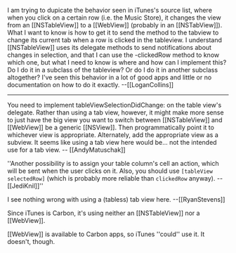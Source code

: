 I am trying to dupicate the behavior seen in iTunes's source list, where when you click on a certain row (i.e. the Music Store), it changes the view from an [[NSTableView]] to a [[WebView]] (probably in an [[NSTabView]]). What I want to know is how to get it to send the method to the tabview to change its current tab when a row is clicked in the tableview. I understand [[NSTableView]] uses its delegate methods to send notifications about changes in selection, and that I can use the -clickedRow method to know which one, but what I need to know is where and how can I implement this? Do I do it in a subclass of the tableview? Or do I do it in another subclass altogether? I've seen this behavior in a lot of good apps and little or no documentation on how to do it exactly. --[[LoganCollins]]

----

You need to implement tableViewSelectionDidChange: on the table view's delegate. Rather than using a tab view, however, it might make more sense to just have the big view you want to switch between [[NSTableView]] and [[WebView]] be a generic [[NSView]]. Then programmatically point it to whichever view is appropriate. Alternately, add the appropriate view as a subview. It seems like using a tab view here would be... not the intended use for a tab view. -- [[AndyMatuschak]]

''Another possibility is to assign your table column's cell an action, which will be sent when the user clicks on it. Also, you should use <code>[tableView selectedRow]</code> (which is probably more reliable than <code>clickedRow</code> anyway). --[[JediKnil]]''

I see nothing wrong with using a (tabless) tab view here. --[[RyanStevens]]

<pedantic>Since iTunes is Carbon, it's using neither an [[NSTableView]] nor a [[WebView]].</pedantic>

<pedantic times two>[[WebView]] is available to Carbon apps, so iTunes ''could'' use it. It doesn't, though.</pedantic>